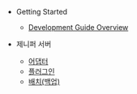 <!-- docs/_sidebar.md -->
- Getting Started
    - [Development Guide Overview](/ko/)

- 제니퍼 서버
    - [어댑터](/ko/adapter_guide.md)
    - [플러그인](/ko/plugin_guide.md)
    - [배치(백업)](/ko/batch_guide.md)